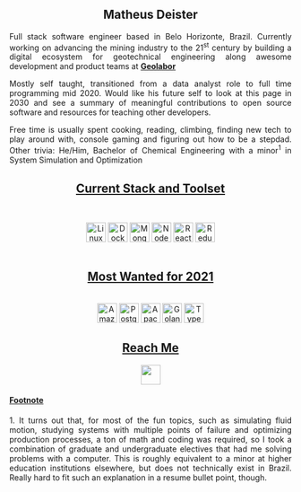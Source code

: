 <div align="center">
<!--Would like to apologize to my IDE, but note that github markdown does not support styles, html will have to make do-->
<h2> Matheus Deister </h3>

<p align="justify">Full stack software engineer based in Belo Horizonte, Brazil. Currently working on advancing the mining industry to the 21<sup>st</sup> century by building a digital ecosystem for geotechnical engineering along awesome development and product teams at <a href="https://github.com/geolaborapp"> <strong>Geolabor</strong></p>
<p align="justify"> </a> Mostly self taught, transitioned from a data analyst role to full time programming mid 2020. Would like his future self to look at this page in 2030 and see a summary of meaningful contributions to open source software and resources for teaching other developers. 

<p align="justify">
Free time is usually spent cooking, reading, climbing, finding new tech to play around with, console gaming and figuring out how to be a stepdad. Other trivia: He/Him, Bachelor of Chemical Engineering with a minor<sup>1</sup> in System Simulation and Optimization</p>
</div>

<u><h2 align="center"> Current Stack and Toolset</h2> </u>
<br>
<!--FIXME: update fork of stack icons with better mongodb svgs-->
<div align="center">
<img alt="Linux" height="35" width="35" src="https://raw.githubusercontent.com/deistermatheus/stack-icons/master/logos/terminal.svg">
<img alt="Docker" height="35" width="35" src="https://raw.githubusercontent.com/deistermatheus/stack-icons/master/logos/docker-icon.svg">
<img alt="MongoDb" height="35" width="35" src="https://www.flamingoajans.com/assets/vendors/devicon/icons/mongodb/mongodb-plain-wordmark.svg">
<img alt="NodeJS" height="35" width="35" src="https://raw.githubusercontent.com/deistermatheus/stack-icons/master/logos/nodejs-icon.svg">
<img alt="React" height="35" width="35" src="https://raw.githubusercontent.com/deistermatheus/stack-icons/master/logos/react.svg">
<img alt="Redux" height="35" width="35" src="https://raw.githubusercontent.com/deistermatheus/stack-icons/master/logos/redux.svg">

<br>
<br>
<u> <h2> Most Wanted for 2021</h2> </u>
<br>
<img alt="Amazon Web Services" height="35" width="35" src="https://raw.githubusercontent.com/deistermatheus/stack-icons/master/logos/aws.svg">
<img alt="PostgreSQL"height="35" width="35" src="https://raw.githubusercontent.com/deistermatheus/stack-icons/master/logos/postgresql.svg">
<img alt="Apache Kafka" height="35" width="35" src="https://raw.githubusercontent.com/deistermatheus/stack-icons/master/logos/kafka.svg">
<img alt="Golang" height="35" width="35" src="https://raw.githubusercontent.com/deistermatheus/stack-icons/master/logos/gopher.svg">
<img alt="TypeScript" height="35" width="35" src="https://raw.githubusercontent.com/deistermatheus/stack-icons/master/logos/typescript-icon.svg">
<br>
<u><h2>Reach Me</h2></u>

<img href="mailto:deistermatheus@gmail.com" align="center" height="35" width="35" src="https://raw.githubusercontent.com/deistermatheus/stack-icons/master/logos/google-gmail.svg">
</div>

<u> <h4> Footnote </u> </h4>
<p align="justify"> 1. It turns out that, for most of the fun topics, such as simulating fluid motion, studying systems with multiple points of failure and optimizing production processes, a ton of math and coding was required, so I took a combination of graduate and undergraduate electives that had me solving problems with a computer. This is roughly equivalent to a minor at higher education institutions elsewhere, but does not technically exist in Brazil. Really hard to fit such an explanation in a resume bullet point, though. </p>
